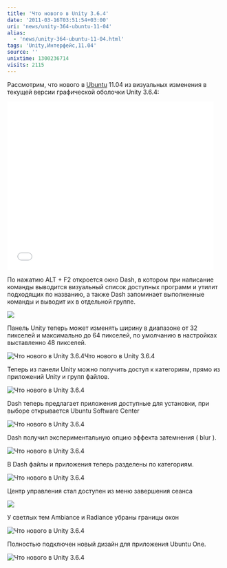 ```yaml
---
title: 'Что нового в Unity 3.6.4'
date: '2011-03-16T03:51:54+03:00'
uri: 'news/unity-364-ubuntu-11-04'
alias: 
  - 'news/unity-364-ubuntu-11-04.html'
tags: 'Unity,Интерфейс,11.04'
source: ''
unixtime: 1300236714
visits: 2115
---
```

Рассмотрим, что нового в [Ubuntu](ubuntu/) 11.04 из визуальных изменения в текущей версии графической оболочки Unity 3.6.4:

<iframe title="YouTube video player" width="480" height="390" src="//www.youtube.com/embed/nqS2s1TEDnk" frameborder="0" allowfullscreen=""></iframe>

По нажатию ALT + F2 откроется окно Dash, в котором при написание команды выводится визуальный список доступных программ и утилит подходящих по названию, а также Dash запоминает выполненные команды и выводит их в отдельной группе.

![](img/2011/03/16/03-00/alt.jpg)

Панель Unity теперь может изменять ширину в диапазоне от 32 пикселей и максимально до 64 пикселей, по умолчанию в настройках выставленно 48 пикселей.

![Что нового в Unity 3.6.4Что нового в Unity 3.6.4](img/2011/03/16/03-00/unity-launcher-resizable.jpg)

Теперь из панели Unity можно получить доступ к категориям, прямо из приложений Unity и групп файлов.

![Что нового в Unity 3.6.4](img/2011/03/16/03-00/cat.jpg)

Dash теперь предлагает приложения доступные для установки, при выборе открывается Ubuntu Software Center

![Что нового в Unity 3.6.4](img/2011/03/16/03-00/ins.jpg)

Dash получил экспериментальную опцию эффекта затемнения ( blur ).

![Что нового в Unity 3.6.4](img/2011/03/16/03-00/uni.jpg)

В Dash файлы и приложения теперь разделены по категориям.

![Что нового в Unity 3.6.4](img/2011/03/16/03-00/group.jpg)

Центр управления стал доступен из меню завершения сеанса

![](img/2011/03/16/03-00/comp.jpg)

У светлых тем Ambiance и Radiance убраны границы окон

![Что нового в Unity 3.6.4](img/2011/03/16/03-00/borderless-light-themes.jpg)

Полностью подключен новый дизайн для приложения Ubuntu One.

![Что нового в Unity 3.6.4](img/2011/03/16/03-00/one.jpg)
